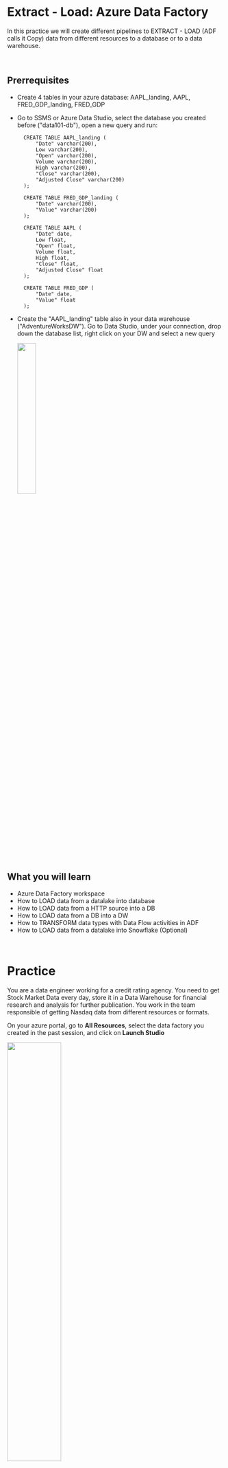 # Extract - Load: Azure Data Factory

In this practice we will create different pipelines to EXTRACT - LOAD (ADF calls it Copy) data from different resources to a database or to a data warehouse.

&nbsp;

## Prerrequisites

* Create 4 tables in your azure database: AAPL_landing, AAPL, FRED_GDP_landing, FRED_GDP
* Go to SSMS or Azure Data Studio, select the database you created before ("data101-db"), open a new query and run:

        CREATE TABLE AAPL_landing (
            "Date" varchar(200),
            Low varchar(200),
            "Open" varchar(200),
            Volume varchar(200),
            High varchar(200),
            "Close" varchar(200),
            "Adjusted Close" varchar(200)
        );

        CREATE TABLE FRED_GDP_landing (
            "Date" varchar(200),
            "Value" varchar(200)
        );

        CREATE TABLE AAPL (
            "Date" date,
            Low float,
            "Open" float,
            Volume float,
            High float,
            "Close" float,
            "Adjusted Close" float
        );

        CREATE TABLE FRED_GDP (
            "Date" date,
            "Value" float
        );

* Create the "AAPL_landing" table also in your data warehouse ("AdventureWorksDW"). Go to Data Studio, under your connection, drop down the database list, right click on your DW and select a new query

  <img src="documentation_images/data_studio_db_newquery.png"  width=30% height=30%>
  
&nbsp;

## What you will learn

* Azure Data Factory workspace
* How to LOAD data from a datalake into database
* How to LOAD data from a HTTP source into a DB
* How to LOAD data from a DB into a DW
* How to TRANSFORM data types with Data Flow activities in ADF
* How to LOAD data from a datalake into Snowflake (Optional)

&nbsp;

# Practice

You are a data engineer working for a credit rating agency. You need to get Stock Market Data every day, store it in a Data Warehouse for financial research and analysis for further publication. You work in the team responsible of getting Nasdaq data from different resources or formats.

On your azure portal, go to **All Resources**, select the data factory you created in the past session, and click on **Launch Studio**

<img src="documentation_images/ADF_launch_studio.png"  width=50% height=50%>

Remember that for each **Copy** activity, we will create a source dataset and a sink dataset.

&nbsp;

## STEP 1: ADF Copy Activities

&nbsp;

### **Copy from datalake to database**

* Once in the Data Factory Studio, on your most left panel, select **Author**
  
  <img src="documentation_images/ADF_left_panel.png"  width=50% height=50%>
* Click ... con **Pipelines** and create a new pipeline
* Under the **Activities** panel, select and drag **Copy data**
  
  <img src="documentation_images/New_activity_adf.png"  width=50% height=50%>
* On the most right panel, select a name for your pipeline, similar to "csv_to_db_pl" or any name
* Under the workspace area you will find all the configurations for your activity. You can set any name for your activity
  
  <img src="documentation_images/ADF_activity_config.png"  width=50% height=50%>
* Go to Source in the activity configurations and create a new source dataset
* Search for **Azure Blob Storage**, then select **DelimitedText**
* Select a name for your dataset, could be "AAPL_csv_ds" (you can also rename datasets later)
* Select the **Linked service** for Blob Storage created in the past session, similar to "blobdata101_ls"
* Browse for the file called "AAPL.csv" in the "data" folder
* Check the box for **First row as header**
* On **Import schema** you can import from connection/store or select none (later you can import the schema as well)
* Click **OK**
* On the activity configurations, go to **Sink** and create a new dataset
* Search for **Azure SQL Database**
* Set a name for your dataset ("AzureSQLTable_AAPL_landing_ds"), select the linked service for the azure db you created in the past session
* Select "dbo.AAPL_landing" table
* You can import the schema or import it later
* Under your activit configurations go to **Mapping** and **Import schemas** (so you can view mapping/transformation options)
  
  <img src="documentation_images/ADF_mapping_schemas.png"  width=50% height=50%>
* For fixed or known schemas it is usefull to import the schemas and review or modify your mappings. Here you can also preview the data (not all sources allow data preview).
* In this case, **Clear** the schema (at this moment we will not make any transformation since we are building ELT pipelines)
* If everything looks like expected, on the upper tabs of your workspace, click **Validate** and if there are no errors, click on **Publish** (saves the pipeline in your Data Factory workspace) and then **Debug** or **Trigger now**

&nbsp;

### **Copy from http to database**

* Create a new pipeline, set a propper name
* Drag a new **Copy data** activity
* Go to Source in the activity configurations and create a new source dataset
* Search for **HTTP**, then select **DelimitedText**
* Select a name for your dataset, could be "http_fredGDP_csv_ds" (you can also rename datasets later)
* Select the **Linked service** for http created in the past session, similar to "nasdaq_http_ls"
* Enter the following relative url:
  
        api/v3/datasets/FRED/GDP.csv?collapse=annual&order=asc&column_index=1

* Check the box for **First row as header**
* On **Import schema** you can import from connection/store or select none (later you can import the schema)
* Click **OK**
* On the activity configurations, go to **Sink** and create a new dataset
* Search for **Azure SQL Database**
* Set a name for your dataset ("AzureSQLTable_FREDGDP_landing_ds"), select the linked service for the azure db you created in the past session
* Select "dbo.FRED_GDP_landing" table
* You can import the schema or import it later
* Under your activit configurations go to **Mapping**
* If everything looks like expected, on the upper tabs of your workspace, click **Validate** and if there are no errors, click on **Publish** (saves the pipeline in your Data Factory workspace) and then **Debug** or **Trigger now**
* Nasdaq Data Link API: [info](https://docs.data.nasdaq.com/docs/time-series), [rate/limits](https://docs.data.nasdaq.com/docs/rate-limits)

&nbsp;

### **Copy from database to data warehouse**

* Create a new pipeline, set a propper name
* Drag a new **Copy data** activity
* Go to Source in the activity configurations and select the dataset you created as sink for Azure DB ("AzureSQLTable_AAPL_landing_ds") in the previews steps
* Leave the defaults
* Go to **Sink** tab and create a new dataset
* Search for **Azure Synapse Analytics**
* Set a name for your dataset, could be "AAPL_dw_ds" (you can also rename datasets later)
* Select the linked service for the DW you created in the past session ("adventureworks_dw_ls")
* Select "AAPL_landing" table
* Do not import schema and click **OK**
* Click **Validate** and if there are no errors, click on **Publish** (saves the pipeline in your Data Factory workspace) and then **Debug** or **Trigger now**
* Go to Data Studio or SMSS, create a new query for your "AdventureWorksDW" and run:

        SELECT TOP 100 * FROM dbo.AAPL_landing;

* DELETE: Once you can view the data in your DW, on your Azure portal, go to **All resources** select and delete "AdventureWorksDW" resource to keep the cost at the minimum.

&nbsp;

&nbsp;

## STEP 2: ADF Transformations

&nbsp;

In this practice we will start with simple transformations using data flow activity in ADF. This could also be achieved with a sql script, but for this session we will use the Azure Data Factory GUI. This transformations will convert the data types from the landing tables to the precise types in the final table.

Keep in mind that there is not just one way to build a pipeline. It will depend on your business needs and resources available.

&nbsp;

### **Data Flow (AAPL)**

* In your ADF workspace, create a new pipeline and drag a **Data Flow** activity. You could also add the activity in the "copy_from_csv_to_db_pl" pipeline so it would run the transformation inmediatly after the LOAD process. If you choose the second option it should look like this:

  <img src="documentation_images/Load_transform_pipeline.png"  width=50% height=50%>
* Click on the Data flow activity, and in the tabs that appear below, select **Settings** and click **New**

  <img src="documentation_images/New_dataflow_transform_1.png"  width=50% height=50%>
* Select **Add Source**

  <img src="documentation_images/Add_source_dataflow.png"  width=25% height=25%>
* On **Source settings** select the dataset "AzureSqlTable_AAPL_ds" and leave the defaults

  <img src="documentation_images/Source_settings_dataflow.png"  width=50% height=50%>
* On the **Projection** tab you can preview the schema and data types

  <img src="documentation_images/Source_projection_transform1_adf.png"  width=50% height=50%>
* Click on the + icon beside the source image and select **Cast**:

  <img src="documentation_images/+_cast.png"  width=25% height=25%>
* On the **Cast settings** tab make sure to set everything as the image below

  <img src="documentation_images/Transform_1_adf.png"  width=50% height=50%>
* Now click the **+** and select **Sink**
* Under the **Sink settings** set the corresponding values:
* You will need to create a New dataset using the SQL Database linked service and selecting "AAPL" table.

  <img src="documentation_images/New_sink_dataset_transform_1.png"  width=50% height=50%>

&nbsp;

### **Data Flow (FRED_GDP)**

* We will add another flow in the same activity. It will be the same as the above but for FRED_GDP data. This could be done in separate activities, but it is important to aknowledge the capacities of this tool. In fact, in ELT processes and datawarehousing many transformations involve more than one source, like when creating a Fact or a Dim table in a DW, or you just need a Join or a Lookup or other functions in your transformation pipeline and more than one source is required.
* Add another source:
  
  <img src="documentation_images/Add_source_transform2.png"  width=50% height=50%>
* Now select the FredGdp dataset
* Add a **Cast** step
* **Important**: Under **Cast settings**, make sure that you select the correct date format for casting. Check your FRED_GDP dataset or the csv file in the Blob Storage for the adequate date format.
* Create a sink dataset selecting "FRED_GDP" table
* Now you can go to the pipeline and **Trigger now**
* You can go to SSMS or Data Studio and run

        SELECT TOP 100 * FROM dbo.AAPL;

  And then

        SELECT TOP 100 * FROM dbo.FRED_GDP;

  You have succesfully completed this transformations!

&nbsp;

NOTE: **Data flow** activities in ADF are very useful and efficient for low complexity transformations. However, for high complexity transformations, it is recomended to use Spark on Synapse or Spark on Databricks or other specialized tool for transformations.

&nbsp;

&nbsp;

## STEP 3: Load to Snowflake (Optional)

&nbsp;

### **Copy from datalake to snowflake**

* Make sure you have in your snowflake database the following table:

      CREATE TABLE products_adf (
          id int,
          name varchar(500),
          description varchar(500),
          price varchar(50),
          stock varchar(50)
      )

* Create a new pipeline, set a propper name
* Drag a new **Copy data** activity
* Go to Source in the activity configurations and create a new source dataset
* Search for **Azure Blob Storage**, then select **DelimitedText**
* Select a name for your dataset, could be "snowflake_data_csv_ds" (you can also rename datasets later)
* Select the **Linked service** for Blob Storage created in the past session, similar to "blobdata101_ls"
* Browse for the file called "products_2015.csv" in the "data" folder
* Check the box for **First row as header**
* On **Import schema** you can import from connection/store or select none (later you can import the schema)
* Click **OK**
* On the activity configurations, go to **Sink** and create a new dataset
* Search for **Snowflake**
* Set a name for your dataset ("Snowflake_data__sink_ds"), select the linked service for snowflake you created before
* Fill in the correct values
* Under your activit configurations go to **Mapping** and mapp the id to integer in your destination schema, the rest should be strings
* If everything looks like expected, on the upper tabs of your workspace, click **Validate** and if there are no errors, click on **Publish** (saves the pipeline in your Data Factory workspace) and then **Debug** or **Trigger now**
* You can go to your Snowflake account and you will find your data there!

&nbsp;

&nbsp;

## Setting things up for Session 18

&nbsp;

At least ONE HOUR BEFORE session 18:

* Go to your Synapse workspace and create a new Spark Pool and upload "requirements.txt". It takes aproximately 60 min to provision. Here are the [steps](../session_18_ADF_Transform/README.md).

